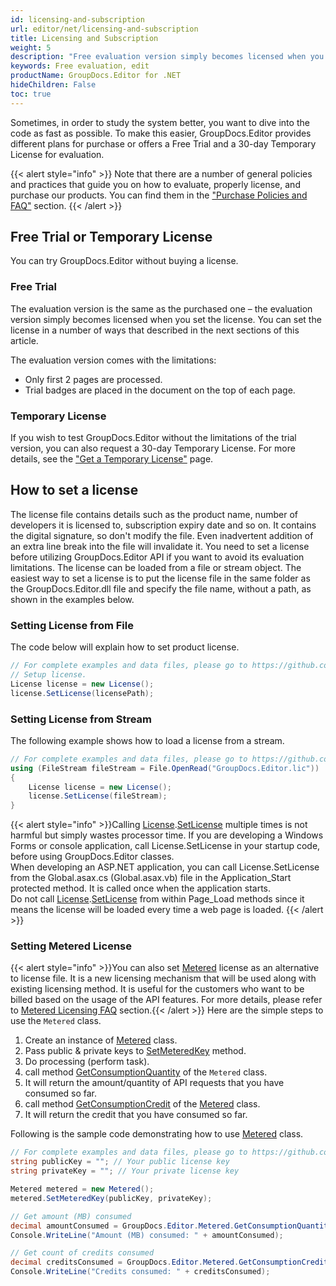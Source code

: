 ```yaml
---
id: licensing-and-subscription
url: editor/net/licensing-and-subscription
title: Licensing and Subscription
weight: 5
description: "Free evaluation version simply becomes licensed when you set the license. You can set the license in a number of ways that described in the next sections of this article."
keywords: Free evaluation, edit
productName: GroupDocs.Editor for .NET
hideChildren: False
toc: true
---
```


Sometimes, in order to study the system better, you want to dive into the code as fast as possible. To make this easier, GroupDocs.Editor provides different plans for purchase or offers a Free Trial and a 30-day Temporary License for evaluation.

{{< alert style="info" >}}
Note that there are a number of general policies and practices that guide you on how to evaluate, properly license, and purchase our products. You can find them in the ["Purchase Policies and FAQ"](https://purchase.groupdocs.com/policies) section.
{{< /alert >}}

## Free Trial or Temporary License

You can try GroupDocs.Editor without buying a license.

### Free Trial

The evaluation version is the same as the purchased one – the evaluation version simply becomes licensed when you set the license. You can set the license in a number of ways that described in the next sections of this article.

The evaluation version comes with the limitations:

- Only first 2 pages are processed.
- Trial badges are placed in the document on the top of each page.

### Temporary License

If you wish to test GroupDocs.Editor without the limitations of the trial version, you can also request a 30-day Temporary License. For more details, see the ["Get a Temporary License"](https://purchase.groupdocs.com/temporary-license) page.

## How to set a license

The license file contains details such as the product name, number of developers it is licensed to, subscription expiry date and so on. It contains the digital signature, so don't modify the file. Even inadvertent addition of an extra line break into the file will invalidate it. You need to set a license before utilizing GroupDocs.Editor API if you want to avoid its evaluation limitations.
The license can be loaded from a file or stream object. The easiest way to set a license is to put the license file in the same folder as the GroupDocs.Editor.dll file and specify the file name, without a path, as shown in the examples below.

### Setting License from File

The code below will explain how to set product license.

```csharp
// For complete examples and data files, please go to https://github.com/groupdocs-editor/GroupDocs.Editor-for-.NET
// Setup license.
License license = new License();
license.SetLicense(licensePath);
```

### Setting License from Stream

The following example shows how to load a license from a stream.

```csharp
// For complete examples and data files, please go to https://github.com/groupdocs-editor/GroupDocs.Editor-for-.NET
using (FileStream fileStream = File.OpenRead("GroupDocs.Editor.lic"))
{
    License license = new License();
    license.SetLicense(fileStream);
}
```

{{< alert style="info" >}}Calling [License](https://reference.groupdocs.com/editor/net/groupdocs.editor/license).[SetLicense](https://reference.groupdocs.com/editor/net/groupdocs.editor/license/setlicense) multiple times is not harmful but simply wastes processor time. If you are developing a Windows Forms or console application, call License.SetLicense in your startup code, before using GroupDocs.Editor classes.  
When developing an ASP.NET application, you can call License.SetLicense from the Global.asax.cs (Global.asax.vb) file in the Application\_Start protected method. It is called once when the application starts.  
Do not call [License](https://reference.groupdocs.com/editor/net/groupdocs.editor/license).[SetLicense](https://reference.groupdocs.com/editor/net/groupdocs.editor/license/setlicense) from within Page\_Load methods since it means the license will be loaded every time a web page is loaded.
{{< /alert >}}

### Setting Metered License

{{< alert style="info" >}}You can also set [Metered](https://reference.groupdocs.com/editor/net/groupdocs.editor/metered) license as an alternative to license file. It is a new licensing mechanism that will be used along with existing licensing method. It is useful for the customers who want to be billed based on the usage of the API features. For more details, please refer to [Metered Licensing FAQ](https://purchase.groupdocs.com/faqs/licensing/metered) section.{{< /alert >}}
Here are the simple steps to use the `Metered` class.

1. Create an instance of [Metered](https://reference.groupdocs.com/editor/net/groupdocs.editor/metered) class.
2. Pass public & private keys to [SetMeteredKey](https://reference.groupdocs.com/editor/net/groupdocs.editor/metered/setmeteredkey) method.
3. Do processing (perform task).
4. call method [GetConsumptionQuantity](https://reference.groupdocs.com/editor/net/groupdocs.editor/metered/getconsumptionquantity) of the `Metered` class.
5. It will return the amount/quantity of API requests that you have consumed so far.
6. call method [GetConsumptionCredit](https://reference.groupdocs.com/editor/net/groupdocs.editor/metered/getconsumptioncredit) of the [Metered](https://reference.groupdocs.com/editor/net/groupdocs.editor/metered) class.
7. It will return the credit that you have consumed so far.

Following is the sample code demonstrating how to use [Metered](https://reference.groupdocs.com/editor/net/groupdocs.editor/metered) class.

```csharp
// For complete examples and data files, please go to https://github.com/groupdocs-editor/GroupDocs.Editor-for-.NET
string publicKey = ""; // Your public license key
string privateKey = ""; // Your private license key

Metered metered = new Metered();
metered.SetMeteredKey(publicKey, privateKey);

// Get amount (MB) consumed
decimal amountConsumed = GroupDocs.Editor.Metered.GetConsumptionQuantity();
Console.WriteLine("Amount (MB) consumed: " + amountConsumed);

// Get count of credits consumed
decimal creditsConsumed = GroupDocs.Editor.Metered.GetConsumptionCredit();
Console.WriteLine("Credits consumed: " + creditsConsumed);
```
